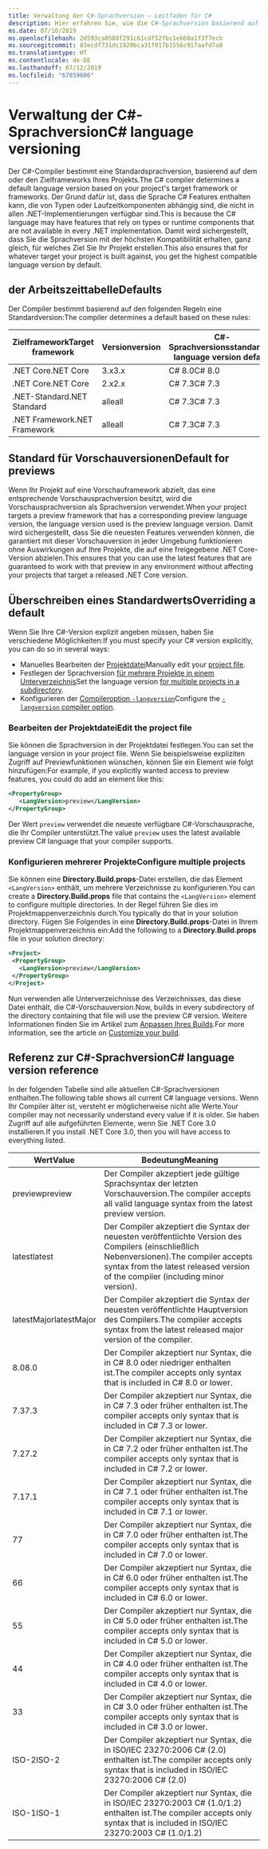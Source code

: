 ```yaml
---
title: Verwaltung der C#-Sprachversion – Leitfaden für C#
description: Hier erfahren Sie, wie die C#-Sprachversion basierend auf Ihrem Projekt bestimmt wird, und Sie lernen die verschiedenen Werte kennen, die Sie manuell an die Sprachversion anpassen können.
ms.date: 07/10/2019
ms.openlocfilehash: 2d593ca0588f291c61cdf52fbc1eb60a1f3f7ecb
ms.sourcegitcommit: 83ecdf731dc1920bca31f017b1556c917aafd7a0
ms.translationtype: HT
ms.contentlocale: de-DE
ms.lasthandoff: 07/12/2019
ms.locfileid: "67859606"
---
```

# <a name="c-language-versioning"></a><span data-ttu-id="b9b89-103">Verwaltung der C#-Sprachversion</span><span class="sxs-lookup"><span data-stu-id="b9b89-103">C# language versioning</span></span>

<span data-ttu-id="b9b89-104">Der C#-Compiler bestimmt eine Standardsprachversion, basierend auf dem oder den Zielframeworks Ihres Projekts.</span><span class="sxs-lookup"><span data-stu-id="b9b89-104">The C# compiler determines a default language version based on your project's target framework or frameworks.</span></span> <span data-ttu-id="b9b89-105">Der Grund dafür ist, dass die Sprache C# Features enthalten kann, die von Typen oder Laufzeitkomponenten abhängig sind, die nicht in allen .NET-Implementierungen verfügbar sind.</span><span class="sxs-lookup"><span data-stu-id="b9b89-105">This is because the C# language may have features that rely on types or runtime components that are not available in every .NET implementation.</span></span> <span data-ttu-id="b9b89-106">Damit wird sichergestellt, dass Sie die Sprachversion mit der höchsten Kompatibilität erhalten, ganz gleich, für welches Ziel Sie Ihr Projekt erstellen.</span><span class="sxs-lookup"><span data-stu-id="b9b89-106">This also ensures that for whatever target your project is built against, you get the highest compatible language version by default.</span></span>

## <a name="defaults"></a><span data-ttu-id="b9b89-107">der Arbeitszeittabelle</span><span class="sxs-lookup"><span data-stu-id="b9b89-107">Defaults</span></span>

<span data-ttu-id="b9b89-108">Der Compiler bestimmt basierend auf den folgenden Regeln eine Standardversion:</span><span class="sxs-lookup"><span data-stu-id="b9b89-108">The compiler determines a default based on these rules:</span></span>

|<span data-ttu-id="b9b89-109">Zielframework</span><span class="sxs-lookup"><span data-stu-id="b9b89-109">Target framework</span></span>|<span data-ttu-id="b9b89-110">Version</span><span class="sxs-lookup"><span data-stu-id="b9b89-110">version</span></span>|<span data-ttu-id="b9b89-111">C#-Sprachversionsstandard</span><span class="sxs-lookup"><span data-stu-id="b9b89-111">C# language version default</span></span>|
|----------------|-------|---------------------------|
|<span data-ttu-id="b9b89-112">.NET Core</span><span class="sxs-lookup"><span data-stu-id="b9b89-112">.NET Core</span></span>|<span data-ttu-id="b9b89-113">3.x</span><span class="sxs-lookup"><span data-stu-id="b9b89-113">3.x</span></span>|<span data-ttu-id="b9b89-114">C# 8.0</span><span class="sxs-lookup"><span data-stu-id="b9b89-114">C# 8.0</span></span>|
|<span data-ttu-id="b9b89-115">.NET Core</span><span class="sxs-lookup"><span data-stu-id="b9b89-115">.NET Core</span></span>|<span data-ttu-id="b9b89-116">2.x</span><span class="sxs-lookup"><span data-stu-id="b9b89-116">2.x</span></span>|<span data-ttu-id="b9b89-117">C# 7.3</span><span class="sxs-lookup"><span data-stu-id="b9b89-117">C# 7.3</span></span>|
|<span data-ttu-id="b9b89-118">.NET-Standard</span><span class="sxs-lookup"><span data-stu-id="b9b89-118">.NET Standard</span></span>|<span data-ttu-id="b9b89-119">alle</span><span class="sxs-lookup"><span data-stu-id="b9b89-119">all</span></span>|<span data-ttu-id="b9b89-120">C# 7.3</span><span class="sxs-lookup"><span data-stu-id="b9b89-120">C# 7.3</span></span>|
|<span data-ttu-id="b9b89-121">.NET Framework</span><span class="sxs-lookup"><span data-stu-id="b9b89-121">.NET Framework</span></span>|<span data-ttu-id="b9b89-122">alle</span><span class="sxs-lookup"><span data-stu-id="b9b89-122">all</span></span>|<span data-ttu-id="b9b89-123">C# 7.3</span><span class="sxs-lookup"><span data-stu-id="b9b89-123">C# 7.3</span></span>|

## <a name="default-for-previews"></a><span data-ttu-id="b9b89-124">Standard für Vorschauversionen</span><span class="sxs-lookup"><span data-stu-id="b9b89-124">Default for previews</span></span>

<span data-ttu-id="b9b89-125">Wenn Ihr Projekt auf eine Vorschauframework abzielt, das eine entsprechende Vorschausprachversion besitzt, wird die Vorschausprachversion als Sprachversion verwendet.</span><span class="sxs-lookup"><span data-stu-id="b9b89-125">When your project targets a preview framework that has a corresponding preview language version, the language version used is the preview language version.</span></span> <span data-ttu-id="b9b89-126">Damit wird sichergestellt, dass Sie die neuesten Features verwenden können, die garantiert mit dieser Vorschauversion in jeder Umgebung funktionieren ohne Auswirkungen auf Ihre Projekte, die auf eine freigegebene .NET Core-Version abzielen.</span><span class="sxs-lookup"><span data-stu-id="b9b89-126">This ensures that you can use the latest features that are guaranteed to work with that preview in any environment without affecting your projects that target a released .NET Core version.</span></span>

## <a name="overriding-a-default"></a><span data-ttu-id="b9b89-127">Überschreiben eines Standardwerts</span><span class="sxs-lookup"><span data-stu-id="b9b89-127">Overriding a default</span></span>

<span data-ttu-id="b9b89-128">Wenn Sie Ihre C#-Version explizit angeben müssen, haben Sie verschiedene Möglichkeiten:</span><span class="sxs-lookup"><span data-stu-id="b9b89-128">If you must specify your C# version explicitly, you can do so in several ways:</span></span>

- <span data-ttu-id="b9b89-129">Manuelles Bearbeiten der [Projektdatei](#edit-the-project-file)</span><span class="sxs-lookup"><span data-stu-id="b9b89-129">Manually edit your [project file](#edit-the-project-file).</span></span>
- <span data-ttu-id="b9b89-130">Festlegen der Sprachversion [für mehrere Projekte in einem Unterverzeichnis](#configure-multiple-projects)</span><span class="sxs-lookup"><span data-stu-id="b9b89-130">Set the language version [for multiple projects in a subdirectory](#configure-multiple-projects).</span></span>
- <span data-ttu-id="b9b89-131">Konfigurieren der [Compileroption `-langversion`](#set-the-langversion-compiler-option)</span><span class="sxs-lookup"><span data-stu-id="b9b89-131">Configure the [`-langversion` compiler option](#set-the-langversion-compiler-option).</span></span>

### <a name="edit-the-project-file"></a><span data-ttu-id="b9b89-132">Bearbeiten der Projektdatei</span><span class="sxs-lookup"><span data-stu-id="b9b89-132">Edit the project file</span></span>

<span data-ttu-id="b9b89-133">Sie können die Sprachversion in der Projektdatei festlegen.</span><span class="sxs-lookup"><span data-stu-id="b9b89-133">You can set the language version in your project file.</span></span> <span data-ttu-id="b9b89-134">Wenn Sie beispielsweise expliziten Zugriff auf Previewfunktionen wünschen, können Sie ein Element wie folgt hinzufügen:</span><span class="sxs-lookup"><span data-stu-id="b9b89-134">For example, if you explicitly wanted access to preview features, you could do add an element like this:</span></span>

```xml
<PropertyGroup>
   <LangVersion>preview</LangVersion>
</PropertyGroup>
```

<span data-ttu-id="b9b89-135">Der Wert `preview` verwendet die neueste verfügbare C#-Vorschausprache, die Ihr Compiler unterstützt.</span><span class="sxs-lookup"><span data-stu-id="b9b89-135">The value `preview` uses the latest available preview C# language that your compiler supports.</span></span>

### <a name="configure-multiple-projects"></a><span data-ttu-id="b9b89-136">Konfigurieren mehrerer Projekte</span><span class="sxs-lookup"><span data-stu-id="b9b89-136">Configure multiple projects</span></span>

<span data-ttu-id="b9b89-137">Sie können eine **Directory.Build.props**-Datei erstellen, die das Element `<LangVersion>` enthält, um mehrere Verzeichnisse zu konfigurieren.</span><span class="sxs-lookup"><span data-stu-id="b9b89-137">You can create a **Directory.Build.props** file that contains the `<LangVersion>` element to configure multiple directories.</span></span> <span data-ttu-id="b9b89-138">In der Regel führen Sie dies im Projektmappenverzeichnis durch.</span><span class="sxs-lookup"><span data-stu-id="b9b89-138">You typically do that in your solution directory.</span></span> <span data-ttu-id="b9b89-139">Fügen Sie Folgendes in eine **Directory.Build.props**-Datei in Ihrem Projektmappenverzeichnis ein:</span><span class="sxs-lookup"><span data-stu-id="b9b89-139">Add the following to a **Directory.Build.props** file in your solution directory:</span></span>

```xml
<Project>
 <PropertyGroup>
   <LangVersion>preview</LangVersion>
 </PropertyGroup>
</Project>
```

<span data-ttu-id="b9b89-140">Nun verwenden alle Unterverzeichnisse des Verzeichnisses, das diese Datei enthält, die C#-Vorschauversion.</span><span class="sxs-lookup"><span data-stu-id="b9b89-140">Now, builds in every subdirectory of the directory containing that file will use the preview C# version.</span></span> <span data-ttu-id="b9b89-141">Weitere Informationen finden Sie im Artikel zum [Anpassen Ihres Builds](/visualstudio/msbuild/customize-your-build).</span><span class="sxs-lookup"><span data-stu-id="b9b89-141">For more information, see the article on [Customize your build](/visualstudio/msbuild/customize-your-build).</span></span>

## <a name="c-language-version-reference"></a><span data-ttu-id="b9b89-142">Referenz zur C#-Sprachversion</span><span class="sxs-lookup"><span data-stu-id="b9b89-142">C# language version reference</span></span>

<span data-ttu-id="b9b89-143">In der folgenden Tabelle sind alle aktuellen C#-Sprachversionen enthalten.</span><span class="sxs-lookup"><span data-stu-id="b9b89-143">The following table shows all current C# language versions.</span></span> <span data-ttu-id="b9b89-144">Wenn Ihr Compiler älter ist, versteht er möglicherweise nicht alle Werte.</span><span class="sxs-lookup"><span data-stu-id="b9b89-144">Your compiler may not necessarily understand every value if it is older.</span></span> <span data-ttu-id="b9b89-145">Sie haben Zugriff auf alle aufgeführten Elemente, wenn Sie .NET Core 3.0 installieren.</span><span class="sxs-lookup"><span data-stu-id="b9b89-145">If you install .NET Core 3.0, then you will have access to everything listed.</span></span>

|<span data-ttu-id="b9b89-146">Wert</span><span class="sxs-lookup"><span data-stu-id="b9b89-146">Value</span></span>|<span data-ttu-id="b9b89-147">Bedeutung</span><span class="sxs-lookup"><span data-stu-id="b9b89-147">Meaning</span></span>|
|------------|-------------|
|<span data-ttu-id="b9b89-148">preview</span><span class="sxs-lookup"><span data-stu-id="b9b89-148">preview</span></span>|<span data-ttu-id="b9b89-149">Der Compiler akzeptiert jede gültige Sprachsyntax der letzten Vorschauversion.</span><span class="sxs-lookup"><span data-stu-id="b9b89-149">The compiler accepts all valid language syntax from the latest preview version.</span></span>|
|<span data-ttu-id="b9b89-150">latest</span><span class="sxs-lookup"><span data-stu-id="b9b89-150">latest</span></span>|<span data-ttu-id="b9b89-151">Der Compiler akzeptiert die Syntax der neuesten veröffentlichte Version des Compilers (einschließlich Nebenversionen).</span><span class="sxs-lookup"><span data-stu-id="b9b89-151">The compiler accepts syntax from the latest released version of the compiler (including minor version).</span></span>|
|<span data-ttu-id="b9b89-152">latestMajor</span><span class="sxs-lookup"><span data-stu-id="b9b89-152">latestMajor</span></span>|<span data-ttu-id="b9b89-153">Der Compiler akzeptiert die Syntax der neuesten veröffentlichte Hauptversion des Compilers.</span><span class="sxs-lookup"><span data-stu-id="b9b89-153">The compiler accepts syntax from the latest released major version of the compiler.</span></span>|
|<span data-ttu-id="b9b89-154">8.0</span><span class="sxs-lookup"><span data-stu-id="b9b89-154">8.0</span></span>|<span data-ttu-id="b9b89-155">Der Compiler akzeptiert nur Syntax, die in C# 8.0 oder niedriger enthalten ist.</span><span class="sxs-lookup"><span data-stu-id="b9b89-155">The compiler accepts only syntax that is included in C# 8.0 or lower.</span></span>|
|<span data-ttu-id="b9b89-156">7.3</span><span class="sxs-lookup"><span data-stu-id="b9b89-156">7.3</span></span>|<span data-ttu-id="b9b89-157">Der Compiler akzeptiert nur Syntax, die in C# 7.3 oder früher enthalten ist.</span><span class="sxs-lookup"><span data-stu-id="b9b89-157">The compiler accepts only syntax that is included in C# 7.3 or lower.</span></span>|
|<span data-ttu-id="b9b89-158">7.2</span><span class="sxs-lookup"><span data-stu-id="b9b89-158">7.2</span></span>|<span data-ttu-id="b9b89-159">Der Compiler akzeptiert nur Syntax, die in C# 7.2 oder früher enthalten ist.</span><span class="sxs-lookup"><span data-stu-id="b9b89-159">The compiler accepts only syntax that is included in C# 7.2 or lower.</span></span>|
|<span data-ttu-id="b9b89-160">7.1</span><span class="sxs-lookup"><span data-stu-id="b9b89-160">7.1</span></span>|<span data-ttu-id="b9b89-161">Der Compiler akzeptiert nur Syntax, die in C# 7.1 oder früher enthalten ist.</span><span class="sxs-lookup"><span data-stu-id="b9b89-161">The compiler accepts only syntax that is included in C# 7.1 or lower.</span></span>|
|<span data-ttu-id="b9b89-162">7</span><span class="sxs-lookup"><span data-stu-id="b9b89-162">7</span></span>|<span data-ttu-id="b9b89-163">Der Compiler akzeptiert nur Syntax, die in C# 7.0 oder früher enthalten ist.</span><span class="sxs-lookup"><span data-stu-id="b9b89-163">The compiler accepts only syntax that is included in C# 7.0 or lower.</span></span>|
|<span data-ttu-id="b9b89-164">6</span><span class="sxs-lookup"><span data-stu-id="b9b89-164">6</span></span>|<span data-ttu-id="b9b89-165">Der Compiler akzeptiert nur Syntax, die in C# 6.0 oder früher enthalten ist.</span><span class="sxs-lookup"><span data-stu-id="b9b89-165">The compiler accepts only syntax that is included in C# 6.0 or lower.</span></span>|
|<span data-ttu-id="b9b89-166">5</span><span class="sxs-lookup"><span data-stu-id="b9b89-166">5</span></span>|<span data-ttu-id="b9b89-167">Der Compiler akzeptiert nur Syntax, die in C# 5.0 oder früher enthalten ist.</span><span class="sxs-lookup"><span data-stu-id="b9b89-167">The compiler accepts only syntax that is included in C# 5.0 or lower.</span></span>|
|<span data-ttu-id="b9b89-168">4</span><span class="sxs-lookup"><span data-stu-id="b9b89-168">4</span></span>|<span data-ttu-id="b9b89-169">Der Compiler akzeptiert nur Syntax, die in C# 4.0 oder früher enthalten ist.</span><span class="sxs-lookup"><span data-stu-id="b9b89-169">The compiler accepts only syntax that is included in C# 4.0 or lower.</span></span>|
|<span data-ttu-id="b9b89-170">3</span><span class="sxs-lookup"><span data-stu-id="b9b89-170">3</span></span>|<span data-ttu-id="b9b89-171">Der Compiler akzeptiert nur Syntax, die in C# 3.0 oder früher enthalten ist.</span><span class="sxs-lookup"><span data-stu-id="b9b89-171">The compiler accepts only syntax that is included in C# 3.0 or lower.</span></span>|
|<span data-ttu-id="b9b89-172">ISO-2</span><span class="sxs-lookup"><span data-stu-id="b9b89-172">ISO-2</span></span>|<span data-ttu-id="b9b89-173">Der Compiler akzeptiert nur Syntax, die in ISO/IEC 23270:2006 C# (2.0) enthalten ist.</span><span class="sxs-lookup"><span data-stu-id="b9b89-173">The compiler accepts only syntax that is included in ISO/IEC 23270:2006 C# (2.0)</span></span> |
|<span data-ttu-id="b9b89-174">ISO-1</span><span class="sxs-lookup"><span data-stu-id="b9b89-174">ISO-1</span></span>|<span data-ttu-id="b9b89-175">Der Compiler akzeptiert nur Syntax, die in ISO/IEC 23270:2003 C# (1.0/1.2) enthalten ist.</span><span class="sxs-lookup"><span data-stu-id="b9b89-175">The compiler accepts only syntax that is included in ISO/IEC 23270:2003 C# (1.0/1.2)</span></span> |
